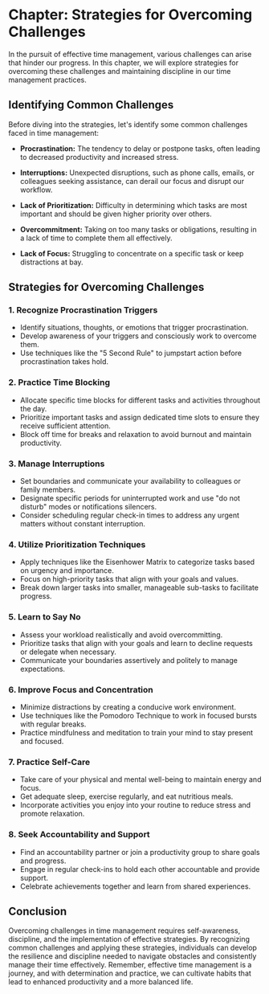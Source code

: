 Chapter: Strategies for Overcoming Challenges
=============================================

In the pursuit of effective time management, various challenges can arise that hinder our progress. In this chapter, we will explore strategies for overcoming these challenges and maintaining discipline in our time management practices.

**Identifying Common Challenges**
---------------------------------

Before diving into the strategies, let's identify some common challenges faced in time management:

* **Procrastination:** The tendency to delay or postpone tasks, often leading to decreased productivity and increased stress.

* **Interruptions:** Unexpected disruptions, such as phone calls, emails, or colleagues seeking assistance, can derail our focus and disrupt our workflow.

* **Lack of Prioritization:** Difficulty in determining which tasks are most important and should be given higher priority over others.

* **Overcommitment:** Taking on too many tasks or obligations, resulting in a lack of time to complete them all effectively.

* **Lack of Focus:** Struggling to concentrate on a specific task or keep distractions at bay.

**Strategies for Overcoming Challenges**
----------------------------------------

### 1. **Recognize Procrastination Triggers**

* Identify situations, thoughts, or emotions that trigger procrastination.
* Develop awareness of your triggers and consciously work to overcome them.
* Use techniques like the "5 Second Rule" to jumpstart action before procrastination takes hold.

### 2. **Practice Time Blocking**

* Allocate specific time blocks for different tasks and activities throughout the day.
* Prioritize important tasks and assign dedicated time slots to ensure they receive sufficient attention.
* Block off time for breaks and relaxation to avoid burnout and maintain productivity.

### 3. **Manage Interruptions**

* Set boundaries and communicate your availability to colleagues or family members.
* Designate specific periods for uninterrupted work and use "do not disturb" modes or notifications silencers.
* Consider scheduling regular check-in times to address any urgent matters without constant interruption.

### 4. **Utilize Prioritization Techniques**

* Apply techniques like the Eisenhower Matrix to categorize tasks based on urgency and importance.
* Focus on high-priority tasks that align with your goals and values.
* Break down larger tasks into smaller, manageable sub-tasks to facilitate progress.

### 5. **Learn to Say No**

* Assess your workload realistically and avoid overcommitting.
* Prioritize tasks that align with your goals and learn to decline requests or delegate when necessary.
* Communicate your boundaries assertively and politely to manage expectations.

### 6. **Improve Focus and Concentration**

* Minimize distractions by creating a conducive work environment.
* Use techniques like the Pomodoro Technique to work in focused bursts with regular breaks.
* Practice mindfulness and meditation to train your mind to stay present and focused.

### 7. **Practice Self-Care**

* Take care of your physical and mental well-being to maintain energy and focus.
* Get adequate sleep, exercise regularly, and eat nutritious meals.
* Incorporate activities you enjoy into your routine to reduce stress and promote relaxation.

### 8. **Seek Accountability and Support**

* Find an accountability partner or join a productivity group to share goals and progress.
* Engage in regular check-ins to hold each other accountable and provide support.
* Celebrate achievements together and learn from shared experiences.

**Conclusion**
--------------

Overcoming challenges in time management requires self-awareness, discipline, and the implementation of effective strategies. By recognizing common challenges and applying these strategies, individuals can develop the resilience and discipline needed to navigate obstacles and consistently manage their time effectively. Remember, effective time management is a journey, and with determination and practice, we can cultivate habits that lead to enhanced productivity and a more balanced life.
